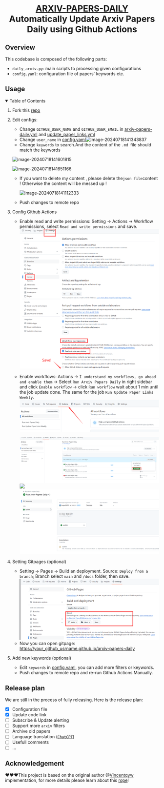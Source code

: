 <p align="center">
  <h1 align="center"><br><ins>ARXIV-PAPERS-DAILY</ins><br>Automatically Update Arxiv Papers Daily using Github Actions</h1>

</p>



## Overview

This codebase is composed of the following parts:

- `daily_arxiv.py`: main scripts to processing given configurations
- `config.yaml`: configuration file of papers' keywords etc.

## Usage

<details open>
  <summary>Table of Contents</summary>


1. Fork this [repo](https://github.com/Jasper0420/arxiv-papers-daily)

2. Edit configs:

   - Change `GITHUB_USER_NAME` and `GITHUB_USER_EMAIL` in [arxiv-papers-daily.yml](../.github/workflows/arxiv-papers-daily.yml) and [update_paper_links.yml](../.github/workflows/update_paper_links.yml)
   - Change `user_name` in [config.yaml](../config.yaml)![image-20240718141343837](https://s2.loli.net/2024/07/18/JIy9H4ULl17uFOq.png)
   - Change `keywords` to search.And the content of the `.md `file should match the keywords

   ![image-20240718141601815](https://s2.loli.net/2024/07/18/lGTNwy6g1FcpHf3.png)

   ![image-20240718141651166](https://s2.loli.net/2024/07/18/o8uXqwb2lir6Tpg.png)

   - If you want to delete my content , please delete the`json file`content ! Otherwise the content will be messed up !

     ![image-20240718141112333](https://s2.loli.net/2024/07/18/QrXytnSqPjCMxLv.png)

   - Push changes to remote repo

3. Config Github Actions

   - Enable read and write permissions: Setting -> Actions -> Workflow permissions, select `Read and write permissions` and save.
     ![](../assets/4-ga-2-1.png)

   - Enable workflows: Actions -> `I understand my workflows, go ahead and enable them` -> Select `Run Arxiv Papars Daily` in right sidebar and click `Enable workflow` -> click `Run workflow` wait about 1 min until the job update done. The same for the job `Run Update Paper Links Weekly`.
     ![](../assets/4-ga-3-1.png)

     ![](../assets/4-ga-7.png)
     ![](../assets/4-ga-8.png)
     ![](../assets/4-ga-9.png)

4. Setting Gitpages (optional)

   - Setting -> Pages -> Build an deployment. Source: `Deploy from a branch`; Branch select `main` and `/docs` folder, then save.
     ![](../assets/5-pages-1.png)
   - Now you can open gitpage: https://your_github_usrname.github.io/arxiv-papers-daily

5. Add new keywords (optional)

   - Edit `keywords` in [config.yaml](../config.yaml), you can add more filters or keywords.
   - Push changes to remote repo and re-run Github Actions Manually.

</details>

## Release plan

 We are still in the process of fully releasing. Here is the release plan:

- [x] Configuration file
- [x] Update code link
- [ ] Subscribe & Update alerting
- [ ] Support more `arxiv` filters
- [ ] Archive old papers
- [ ] Language translation ([`ChatGPT`](https://chat.openai.com/chat))
- [ ] Usefull comments
- [ ] ...

## Acknowledgement

:heart::heart::heart:This project is based on the original author @[Vincentqyw](https://github.com/Vincentqyw) implementation, for more details please learn about this [rope](https://github.com/Vincentqyw/cv-arxiv-daily)!